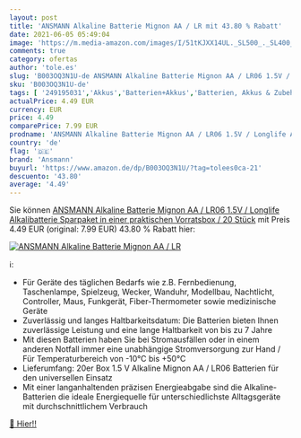 ```yaml
---
layout: post
title: 'ANSMANN Alkaline Batterie Mignon AA / LR mit 43.80 % Rabatt'
date: 2021-06-05 05:49:04
image: 'https://m.media-amazon.com/images/I/51tKJXX14UL._SL500_._SL400_.jpg'
comments: true
category: ofertas
author: 'tole.es'
slug: 'B003OQ3N1U-de ANSMANN Alkaline Batterie Mignon AA / LR06 1.5V / Longlife...'
sku: 'B003OQ3N1U-de'
tags: [ '249195031','Akkus','Batterien+Akkus','Batterien, Akkus & Zubehör','Einwegbatterien','Elektronik & Foto','Haushalt','Produkte','ansmann', ]
actualPrice: 4.49 EUR
currency: EUR
price: 4.49
comparePrice: 7.99 EUR
prodname: 'ANSMANN Alkaline Batterie Mignon AA / LR06 1.5V / Longlife Alkalibatterie Sparpaket in einer praktischen Vorratsbox / 20 Stück'
country: 'de'
flag: '🇩🇪'
brand: 'Ansmann'
buyurl: 'https://www.amazon.de/dp/B003OQ3N1U/?tag=tolees0ca-21'
descuento: '43.80'
average: '4.49'
---
```


Sie können [ANSMANN Alkaline Batterie Mignon AA / LR06 1.5V / Longlife Alkalibatterie Sparpaket in einer praktischen Vorratsbox / 20 Stück](https://www.amazon.de/dp/B003OQ3N1U/?tag=tolees0ca-21) mit Preis 4.49 EUR (original: 7.99 EUR) 43.80 % Rabatt hier:

[![ANSMANN Alkaline Batterie Mignon AA / LR](https://m.media-amazon.com/images/I/51tKJXX14UL._SL500_._SL400_.jpg)](https://www.amazon.de/dp/B003OQ3N1U/?tag=tolees0ca-21)

ℹ️:

- Für Geräte des täglichen Bedarfs wie z.B. Fernbedienung, Taschenlampe, Spielzeug, Wecker, Wanduhr, Modellbau, Nachtlicht, Controller, Maus, Funkgerät, Fiber-Thermometer sowie medizinische Geräte
- Zuverlässig und langes Haltbarkeitsdatum: Die Batterien bieten Ihnen zuverlässige Leistung und eine lange Haltbarkeit von bis zu 7 Jahre
- Mit diesen Batterien haben Sie bei Stromausfällen oder in einem anderen Notfall immer eine unabhängige Stromversorgung zur Hand / Für Temperaturbereich von -10°C bis +50°C
- Lieferumfang: 20er Box 1.5 V Alkaline Mignon AA / LR06 Batterien für den universellen Einsatz
- Mit einer langanhaltenden präzisen Energieabgabe sind die Alkaline-Batterien die ideale Energiequelle für unterschiedlichste Alltagsgeräte mit durchschnittlichem Verbrauch

[🛒 Hier!!](https://www.amazon.de/dp/B003OQ3N1U/?tag=tolees0ca-21)
